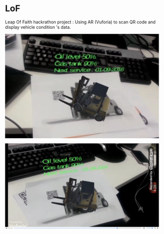 # LoF
Leap Of Faith hackrathon project : Using AR (Vuforia) to scan QR code and display vehicle condition 's data.


![alt tag](https://raw.githubusercontent.com/vovinh/LoF/master/Screenshots/screenshot-1.png)


![alt tag](https://raw.githubusercontent.com/vovinh/LoF/master/Screenshots/screenshot-2.png)

